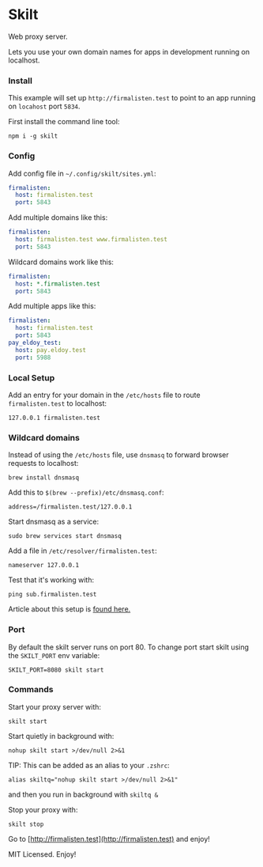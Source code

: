 # Skilt

Web proxy server.

Lets you use your own domain names for apps in development running on localhost.

### Install

This example will set up `http://firmalisten.test` to point to an app running on `locahost` port `5834`.

First install the command line tool:
```
npm i -g skilt
```

### Config

Add config file in `~/.config/skilt/sites.yml`:

```yml
firmalisten:
  host: firmalisten.test
  port: 5843
```

Add multiple domains like this:

```yml
firmalisten:
  host: firmalisten.test www.firmalisten.test
  port: 5843
```

Wildcard domains work like this:

```yml
firmalisten:
  host: *.firmalisten.test
  port: 5843
```

Add multiple apps like this:

```yml
firmalisten:
  host: firmalisten.test
  port: 5843
pay_eldoy_test:
  host: pay.eldoy.test
  port: 5988
```

### Local Setup

Add an entry for your domain in the `/etc/hosts` file to route `firmalisten.test` to localhost:
```
127.0.0.1 firmalisten.test
```

### Wildcard domains

Instead of using the `/etc/hosts` file, use `dnsmasq` to forward browser requests to localhost:

```
brew install dnsmasq
```

Add this to `$(brew --prefix)/etc/dnsmasq.conf`:

```
address=/firmalisten.test/127.0.0.1
```

Start dnsmasq as a service:

```
sudo brew services start dnsmasq
```

Add a file in `/etc/resolver/firmalisten.test`:

```
nameserver 127.0.0.1
```

Test that it's working with:

```
ping sub.firmalisten.test
```

Article about this setup is [found here.](https://yuchen52.medium.com/dns-configurations-for-dev-environment-d35dbd3eba5d)

### Port

By default the skilt server runs on port 80. To change port start skilt using the `SKILT_PORT` env variable:
```
SKILT_PORT=8080 skilt start
```

### Commands

Start your proxy server with:
```
skilt start
```

Start quietly in background with:
```
nohup skilt start >/dev/null 2>&1
```

TIP: This can be added as an alias to your `.zshrc`:
```
alias skiltq="nohup skilt start >/dev/null 2>&1"
```

and then you run in background with `skiltq &`

Stop your proxy with:
```
skilt stop
```

Go to [http://firmalisten.test](http://firmalisten.test) and enjoy!

MIT Licensed. Enjoy!
